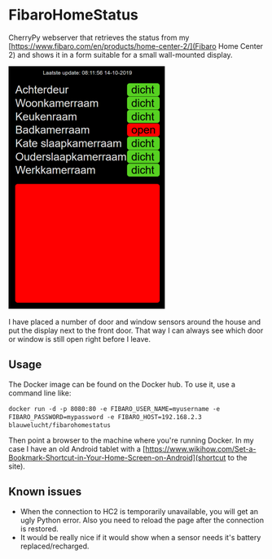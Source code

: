 # FibaroHomeStatus

CherryPy webserver that retrieves the status from my [https://www.fibaro.com/en/products/home-center-2/](Fibaro Home Center 2) and shows it in a form suitable for a small wall-mounted display. 

![screenshot](images/screenshot.png "Screenshot")

I have placed a number of door and window sensors around the house and put the display next to the front door. That way I can always see which door or window is still open right before I leave.

## Usage

The Docker image can be found on the Docker hub. To use it, use a command line like:

    docker run -d -p 8080:80 -e FIBARO_USER_NAME=myusername -e FIBARO_PASSWORD=mypassword -e FIBARO_HOST=192.168.2.3 blauwelucht/fibarohomestatus

Then point a browser to the machine where you're running Docker. In my case I have an old Android tablet with a [https://www.wikihow.com/Set-a-Bookmark-Shortcut-in-Your-Home-Screen-on-Android](shortcut to the site).

## Known issues

- When the connection to HC2 is temporarily unavailable, you will get an ugly Python error. Also you need to reload the page after the connection is restored.
- It would be really nice if it would show when a sensor needs it's battery replaced/recharged.
